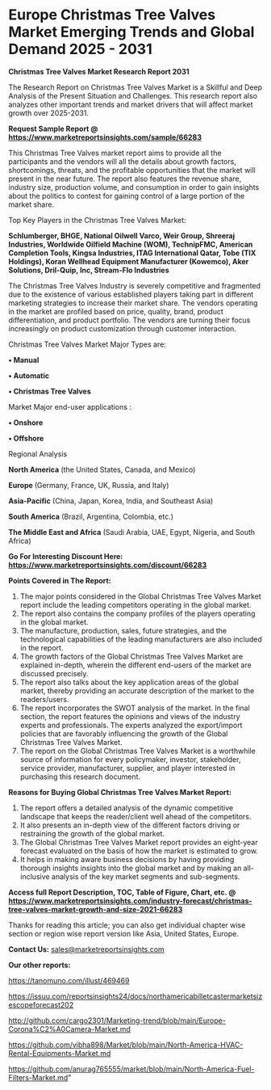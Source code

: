 # Europe Christmas Tree Valves Market Emerging Trends and Global Demand 2025 - 2031

<strong>Christmas Tree Valves Market Research Report 2031</strong>

The Research Report on Christmas Tree Valves Market is a Skillful and Deep Analysis of the Present Situation and Challenges. This research report also analyzes other important trends and market drivers that will affect market growth over 2025-2031.

<strong>Request Sample Report @ <a href=https://www.marketreportsinsights.com/sample/66283>https://www.marketreportsinsights.com/sample/66283</a></strong>

This Christmas Tree Valves market report aims to provide all the participants and the vendors will all the details about growth factors, shortcomings, threats, and the profitable opportunities that the market will present in the near future. The report also features the revenue share, industry size, production volume, and consumption in order to gain insights about the politics to contest for gaining control of a large portion of the market share.

Top Key Players in the Christmas Tree Valves Market:

<strong>Schlumberger, BHGE, National Oilwell Varco, Weir Group, Shreeraj Industries, Worldwide Oilfield Machine (WOM), TechnipFMC, American Completion Tools, Kingsa Industries, ITAG International Qatar, Tobe (TIX Holdings), Koran Wellhead Equipment Manufacturer (Kowemco), Aker Solutions, Dril-Quip, Inc, Stream-Flo Industries</strong>

The Christmas Tree Valves Industry is severely competitive and fragmented due to the existence of various established players taking part in different marketing strategies to increase their market share. The vendors operating in the market are profiled based on price, quality, brand, product differentiation, and product portfolio. The vendors are turning their focus increasingly on product customization through customer interaction.

Christmas Tree Valves Market Major Types are:

<strong>• Manual

• Automatic

• Christmas Tree Valves</strong>

Market Major end-user applications :

<strong>• Onshore

• Offshore</strong>

Regional Analysis

</u><strong><b>North America</b></strong> (the United States, Canada, and Mexico)

<strong><b>Europe </b></strong>(Germany, France, UK, Russia, and Italy)

<strong><b>Asia-Pacific</b></strong> (China, Japan, Korea, India, and Southeast Asia)

<strong><b>South America</b></strong> (Brazil, Argentina, Colombia, etc.)

<strong><b>The Middle East and Africa</b></strong> (Saudi Arabia, UAE, Egypt, Nigeria, and South Africa)

<strong>Go For Interesting Discount Here: <a href=https://www.marketreportsinsights.com/discount/66283>https://www.marketreportsinsights.com/discount/66283</a></strong>

<strong>Points Covered in The Report:</strong>
<ol>
  <li>The major points considered in the Global Christmas Tree Valves Market report include the leading competitors operating in the global market.</li>
  <li>The report also contains the company profiles of the players operating in the global market.</li>
  <li>The manufacture, production, sales, future strategies, and the technological capabilities of the leading manufacturers are also included in the report.</li>
  <li>The growth factors of the Global Christmas Tree Valves Market are explained in-depth, wherein the different end-users of the market are discussed precisely.</li>
  <li>The report also talks about the key application areas of the global market, thereby providing an accurate description of the market to the readers/users.</li>
  <li>The report incorporates the SWOT analysis of the market. In the final section, the report features the opinions and views of the industry experts and professionals. The experts analyzed the export/import policies that are favorably influencing the growth of the Global Christmas Tree Valves Market.</li>
  <li>The report on the Global Christmas Tree Valves Market is a worthwhile source of information for every policymaker, investor, stakeholder, service provider, manufacturer, supplier, and player interested in purchasing this research document.</li>
</ol>
<strong>Reasons for Buying Global Christmas Tree Valves Market Report:</strong>

<ol>
  <li>The report offers a detailed analysis of the dynamic competitive landscape that keeps the reader/client well ahead of the competitors.</li>
  <li>It also presents an in-depth view of the different factors driving or restraining the growth of the global market.</li>
  <li>The Global Christmas Tree Valves Market report provides an eight-year forecast evaluated on the basis of how the market is estimated to grow.</li>
  <li>It helps in making aware business decisions by having providing thorough insights insights into the global market and by making an all-inclusive analysis of the key market segments and sub-segments.</li>
</ol>
<strong>Access full Report Description, TOC, Table of Figure, Chart, etc. @ <a href=https://www.marketreportsinsights.com/industry-forecast/christmas-tree-valves-market-growth-and-size-2021-66283>https://www.marketreportsinsights.com/industry-forecast/christmas-tree-valves-market-growth-and-size-2021-66283</a></strong>


Thanks for reading this article; you can also get individual chapter wise section or region wise report version like Asia, United States, Europe.

<strong>Contact Us:</strong>
sales@marketreportsinsights.com

<strong>Our other reports:</strong>

<a href=https://tanomuno.com/illust/469469>https://tanomuno.com/illust/469469</a>

<a href=https://issuu.com/reportsinsights24/docs/northamericabilletcastermarketsizescopeforecast202>https://issuu.com/reportsinsights24/docs/northamericabilletcastermarketsizescopeforecast202</a>

<a href=http://github.com/cargo2301/Marketing-trend/blob/main/Europe-Corona%C2%A0Camera-Market.md>http://github.com/cargo2301/Marketing-trend/blob/main/Europe-Corona%C2%A0Camera-Market.md</a>

<a href=https://github.com/vibha898/Market/blob/main/North-America-HVAC-Rental-Equipments-Market.md>https://github.com/vibha898/Market/blob/main/North-America-HVAC-Rental-Equipments-Market.md</a>

<a href=https://github.com/anurag765555/market/blob/main/North-America-Fuel-Filters-Market.md>https://github.com/anurag765555/market/blob/main/North-America-Fuel-Filters-Market.md</a>"
